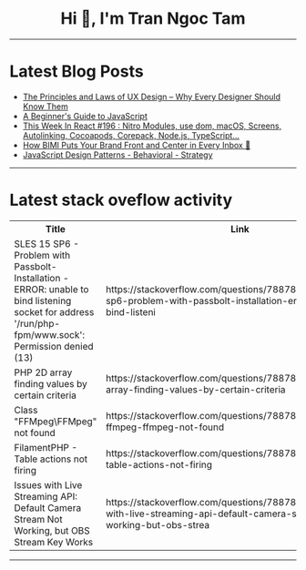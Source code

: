 <h1 align="center">Hi 👋, I'm Tran Ngoc Tam</h1>

---

# Latest Blog Posts 
<!-- BLOG-POST-LIST:START -->
- [The Principles and Laws of UX Design – Why Every Designer Should Know Them](https://dev.to/pepper_square/the-principles-and-laws-of-ux-design-why-every-designer-should-know-them-4afg)
- [A Beginner&#39;s Guide to JavaScript](https://dev.to/code_passion/a-beginners-guide-to-javascript-bk0)
- [This Week In React #196 : Nitro Modules, use dom, macOS, Screens, Autolinking, Cocoapods, Corepack, Node.js, TypeScript...](https://dev.to/sebastienlorber/this-week-in-react-196-nitro-modules-use-dom-macos-screens-autolinking-cocoapods-corepack-nodejs-typescript-46dk)
- [How BIMI Puts Your Brand Front and Center in Every Inbox 📧](https://dev.to/toru/how-bimi-puts-your-brand-front-and-center-in-every-inbox-4042)
- [JavaScript Design Patterns - Behavioral - Strategy](https://dev.to/nhannguyendevjs/javascript-design-patterns-behavioral-strategy-152d)
<!-- BLOG-POST-LIST:END -->

---

# Latest stack oveflow activity
<table>
  <tr><th>Title</th><th>Link</th></tr>
  <!-- STACKOVERFLOW:START --><tr><td>SLES 15 SP6 - Problem with Passbolt-Installation - ERROR: unable to bind listening socket for address &#39;/run/php-fpm/www.sock&#39;: Permission denied &lpar;13&rpar;</td><td>https://stackoverflow.com/questions/78878393/sles-15-sp6-problem-with-passbolt-installation-error-unable-to-bind-listeni</td></tr><tr><td>PHP 2D array finding values by certain criteria</td><td>https://stackoverflow.com/questions/78878387/php-2d-array-finding-values-by-certain-criteria</td></tr><tr><td>Class &quot;FFMpeg\FFMpeg&quot; not found</td><td>https://stackoverflow.com/questions/78878196/class-ffmpeg-ffmpeg-not-found</td></tr><tr><td>FilamentPHP - Table actions not firing</td><td>https://stackoverflow.com/questions/78878154/filamentphp-table-actions-not-firing</td></tr><tr><td>Issues with Live Streaming API: Default Camera Stream Not Working, but OBS Stream Key Works</td><td>https://stackoverflow.com/questions/78878100/issues-with-live-streaming-api-default-camera-stream-not-working-but-obs-strea</td></tr><!-- STACKOVERFLOW:END -->
</table>

---


